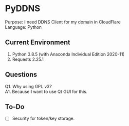 # PyDDNS  
Purpose: I need DDNS Client for my domain in CloudFlare  
Language: Python  
## Current Environment  
1. Python 3.8.5 (with Anaconda Individual Edition 2020-11)  
2. Requests 2.25.1  
## Questions  
Q1. Why using GPL v3?  
A1. Because I want to use Qt GUI for this.  
## To-Do  
- [ ] Security for token/key storage.  
